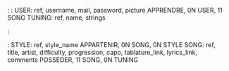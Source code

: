 :
:
USER: ref, username, mail, password, picture
APPRENDRE, 0N USER, 11 SONG
TUNING: ref, name, strings

:

:
STYLE: ref, style_name
APPARTENIR, 0N SONG, 0N STYLE
SONG: ref, title, artist, difficulty, progression, capo, tablature_link, lyrics_link, comments
POSSEDER, 11 SONG, 0N TUNING
